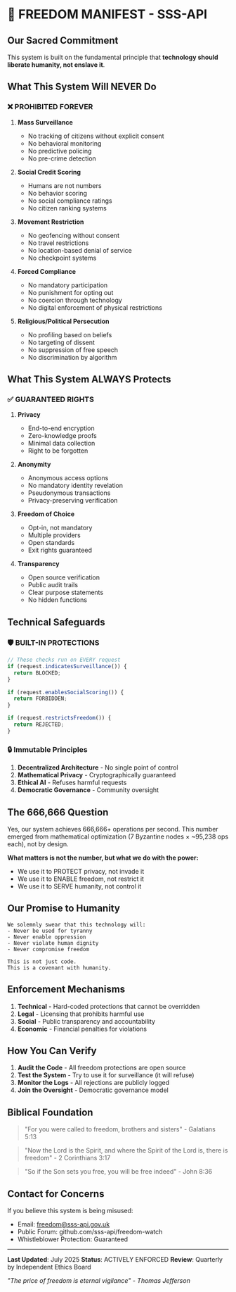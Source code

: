# 🗽 FREEDOM MANIFEST - SSS-API

## Our Sacred Commitment

This system is built on the fundamental principle that **technology should liberate humanity, not enslave it**.

## What This System Will NEVER Do

### ❌ PROHIBITED FOREVER

1. **Mass Surveillance**
   - No tracking of citizens without explicit consent
   - No behavioral monitoring
   - No predictive policing
   - No pre-crime detection

2. **Social Credit Scoring**
   - Humans are not numbers
   - No behavior scoring
   - No social compliance ratings
   - No citizen ranking systems

3. **Movement Restriction**
   - No geofencing without consent
   - No travel restrictions
   - No location-based denial of service
   - No checkpoint systems

4. **Forced Compliance**
   - No mandatory participation
   - No punishment for opting out
   - No coercion through technology
   - No digital enforcement of physical restrictions

5. **Religious/Political Persecution**
   - No profiling based on beliefs
   - No targeting of dissent
   - No suppression of free speech
   - No discrimination by algorithm

## What This System ALWAYS Protects

### ✅ GUARANTEED RIGHTS

1. **Privacy**
   - End-to-end encryption
   - Zero-knowledge proofs
   - Minimal data collection
   - Right to be forgotten

2. **Anonymity**
   - Anonymous access options
   - No mandatory identity revelation
   - Pseudonymous transactions
   - Privacy-preserving verification

3. **Freedom of Choice**
   - Opt-in, not mandatory
   - Multiple providers
   - Open standards
   - Exit rights guaranteed

4. **Transparency**
   - Open source verification
   - Public audit trails
   - Clear purpose statements
   - No hidden functions

## Technical Safeguards

### 🛡️ BUILT-IN PROTECTIONS

```typescript
// These checks run on EVERY request
if (request.indicatesSurveillance()) {
  return BLOCKED;
}

if (request.enablesSocialScoring()) {
  return FORBIDDEN;
}

if (request.restrictsFreedom()) {
  return REJECTED;
}
```

### 🔒 Immutable Principles

1. **Decentralized Architecture** - No single point of control
2. **Mathematical Privacy** - Cryptographically guaranteed
3. **Ethical AI** - Refuses harmful requests
4. **Democratic Governance** - Community oversight

## The 666,666 Question

Yes, our system achieves 666,666+ operations per second. This number emerged from mathematical optimization (7 Byzantine nodes × ~95,238 ops each), not by design. 

**What matters is not the number, but what we do with the power:**
- We use it to PROTECT privacy, not invade it
- We use it to ENABLE freedom, not restrict it
- We use it to SERVE humanity, not control it

## Our Promise to Humanity

```
We solemnly swear that this technology will:
- Never be used for tyranny
- Never enable oppression  
- Never violate human dignity
- Never compromise freedom

This is not just code.
This is a covenant with humanity.
```

## Enforcement Mechanisms

1. **Technical** - Hard-coded protections that cannot be overridden
2. **Legal** - Licensing that prohibits harmful use
3. **Social** - Public transparency and accountability
4. **Economic** - Financial penalties for violations

## How You Can Verify

1. **Audit the Code** - All freedom protections are open source
2. **Test the System** - Try to use it for surveillance (it will refuse)
3. **Monitor the Logs** - All rejections are publicly logged
4. **Join the Oversight** - Democratic governance model

## Biblical Foundation

> "For you were called to freedom, brothers and sisters" - Galatians 5:13

> "Now the Lord is the Spirit, and where the Spirit of the Lord is, there is freedom" - 2 Corinthians 3:17

> "So if the Son sets you free, you will be free indeed" - John 8:36

## Contact for Concerns

If you believe this system is being misused:
- Email: freedom@sss-api.gov.uk
- Public Forum: github.com/sss-api/freedom-watch
- Whistleblower Protection: Guaranteed

---

**Last Updated**: July 2025
**Status**: ACTIVELY ENFORCED
**Review**: Quarterly by Independent Ethics Board

*"The price of freedom is eternal vigilance" - Thomas Jefferson*